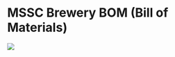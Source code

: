 # MSSC Brewery BOM (Bill of Materials)

[![](https://jitpack.io/v/IvanSimeonov/mssc-brewery-bom.svg)](https://jitpack.io/#IvanSimeonov/mssc-brewery-bom)
